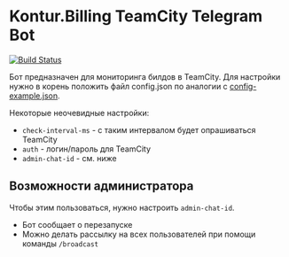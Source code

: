 # Kontur.Billing TeamCity Telegram Bot

[![Build Status](https://travis-ci.org/vansosnin/billy-tc-bot.svg?branch=master)](https://travis-ci.org/vansosnin/billy-tc-bot)

Бот предназначен для мониторинга билдов в TeamCity. Для настройки нужно в корень положить файл config.json по аналогии с [config-example.json](https://github.com/vansosnin/billy-tc-bot/blob/master/config-example.json).

Некоторые неочевидные настройки:
- `check-interval-ms` - с таким интервалом будет опрашиваться TeamCity
- `auth` - логин/пароль для TeamCity
- `admin-chat-id` - см. ниже

## Возможности администратора

Чтобы этим пользоваться, нужно настроить `admin-chat-id`.

- Бот сообщает о перезапуске
- Можно делать рассылку на всех пользователей при помощи команды `/broadcast`
